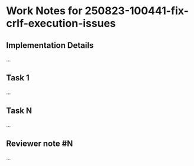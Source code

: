 # Work Notes for 250823-100441-fix-crlf-execution-issues

## Implementation Details

...

## Task 1

...

## Task N

...


## Reviewer note #N

...
